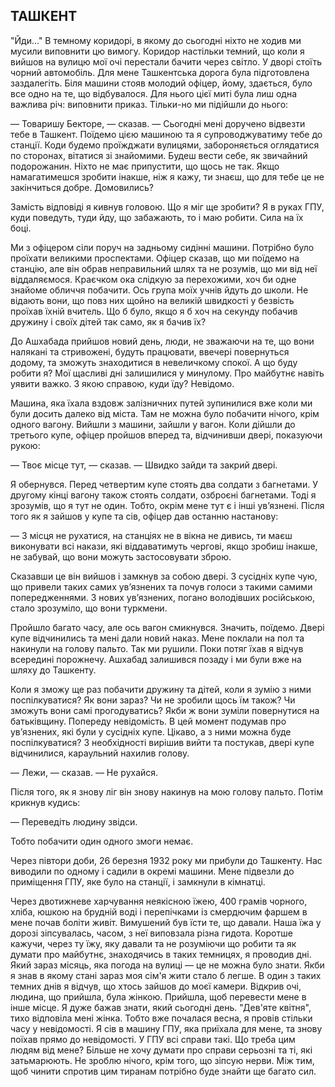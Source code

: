 ## ТАШКЕНТ

"Йди..." В темному коридорі, в якому до сьогодні ніхто не ходив ми мусили виповнити цю вимогу.
Коридор настільки темний, що коли я вийшов на вулицю мої очі перестали бачити через світло.
У дворі стоїть чорний автомобіль.
Для мене Ташкентська дорога була підготовлена заздалегіть.
Біля машини стояв молодий офіцер, йому, здається, було все одно на те, що відбувалося.
Для нього цієї миті була лиш одна важлива річ: виповнити приказ.
Тільки-но ми підійшли до нього:

— Товаришу Бекторе, — сказав. — Сьогодні мені доручено відвезти тебе в Ташкент.
Поїдемо цією машиною та я супроводжуватиму тебе до станції.
Коди будемо проїжджати вулицями, забороняється оглядатися по сторонах, вітатися зі знайомими.
Будеш вести себе, як звичайний подорожанин.
Ніхто не має припустити, що щось не так.
Якщо намагатимешся зробити інакше, ніж я кажу, ти знаєш, що для тебе це не закінчиться добре.
Домовились?

Замість відповіді я кивнув головою.
Що я міг ще зробити?
Я в руках ГПУ, куди поведуть, туди йду, що забажають, то і маю робити.
Сила на їх боці.

Ми з офіцером сіли поруч на задньому сидінні машини.
Потрібно було проїхати великими проспектами.
Офіцер сказав, що ми поїдемо на станцію, але він обрав неправильний шлях та не розумів, що ми від неї віддаляємося.
Краєчком ока слідкую за перехожими, хоч би одне знайоме обличчя побачити.
Ось група моїх учнів йдуть до школи.
Не відають вони, що повз них щойно на великій швидкості у безвість проїхав їхній вчитель.
Що б було, якщо я б хоч на секунду побачив дружину і своїх дітей так само, як я бачив їх?

До Ашхабада прийшов новий день, люди, не зважаючи на те, що вони налякані та стривожені, будуть працювати, ввечері повернуться додому, та зможуть знаходитися в невеличкому спокої.
А що буду робити я?
Мої щасливі дні залишилися у минулому.
Про майбутнє навіть уявити важко.
З якою справою, куди їду?
Невідомо.

Машина, яка їхала вздовж залізничних путей зупинилися вже коли ми були досить далеко від міста.
Там не можна було побачити нічого, крім одного вагону.
Вийшли з машини, зайшли у вагон.
Коли дійшли до третього купе, офіцер пройшов вперед та, відчинивши двері, показуючи рукою:

— Твоє місце тут, — сказав. — Швидко зайди та закрий двері.

Я обернувся.
Перед четвертим купе стоять два солдати з багнетами.
У другому кінці вагону також стоять солдати, озброєні багнетами.
Тоді я зрозумів, що я тут не один.
Тобто, окрім мене тут є і інші ув’язнені.
Після того як я зайшов у купе та сів, офіцер дав останню настанову:

— З місця не рухатися, на станціях не в вікна не дивись, ти маєш виконувати всі накази, які віддаватимуть чергові, якщо зробиш інакше, не забувай, що вони можуть застосовувати зброю.

Сказавши це він вийшов і замкнув за собою двері.
З сусідніх купе чую, що привели таких самих ув’язнених та почув голоси з такими самими попередженнями.
З нових ув’язнених, погано володівших російською, стало зрозуміло, що вони туркмени.

Пройшло багато часу, але ось вагон смикнувся.
Значить, поїдемо.
Двері купе відчинились та мені дали новий наказ.
Мене поклали на пол та накинули на голову пальто.
Так ми рушили.
Поки потяг їхав я відчув всередині порожнечу.
Ашхабад залишився позаду і ми були вже на шляху до Ташкенту.

Коли я зможу ще раз побачити дружину та дітей, коли я зумію з ними поспілкуватися?
Як вони зараз?
Чи не зробили щось їм також?
Чи зможуть вони самі прогодуватись?
Якби ж вони зуміли повернутися на батьківщину.
Попереду невідомість.
В цей момент подумав про ув’язнених, які були у сусідніх купе.
Цікаво, а з ними можна буде поспілкуватися?
З необхідності вирішив вийти та постукав, двері купе відчинилися, караульний нахилив голову.

— Лежи, — сказав. — Не рухайся.

Після того, як я знову ліг він знову накинув на мою голову пальто.
Потім крикнув кудись:

— Переведіть людину звідси.

Тобто побачити один одного змоги немає.

Через півтори доби, 26 березня 1932 року ми прибули до Ташкенту.
Нас виводили по одному і садили в окремі машини.
Мене підвезли до приміщення ГПУ, яке було на станції, і замкнули в кімнатці.

Через двотижневе харчування неякісною їжею, 400 грамів чорного, хліба, юшкою на брудній воді і перепічками із смердючим фаршем в мене почав боліти живіт.
Вимушений був їсти те, що давали.
Наша їжа у дорозі зіпсувалась, часом, з неї виповзала різна гидота.
Коротше кажучи, через ту їжу, яку давали та не розуміючи що робити та як думати про майбутнє, знаходячись в таких темницях, я проводив дні.
Який зараз місяць, яка погода на вулиці — це не можна було знати.
Якби я знав в якому стані зараз моя сім'я жити стало б легше.
В один з таких темних днів я відчув, що хтось зайшов до моєї камери.
Відкрив очі, людина, що прийшла, була жінкою.
Прийшла, щоб перевести мене в інше місце.
Я дуже бажав знати, який сьогодні день.
"Дев'яте квітня", тихо відповіла мені жінка.
Тобто вже почалася весна, я провів стільки часу у невідомості.
Я сів в машину ГПУ, яка приїхала для мене, та знову поїхав прямо до невідомості.
У ГПУ всі справи такі.
Що треба цим людям від мене?
Більше не хочу думати про справи серьозні та ті, які затьмарюють.
Не зроблю нічого, крім того, що зіпсую нерви.
Між тим, щоб чинити спротив цим тиранам потрібно буде знайти ще багато сил.
